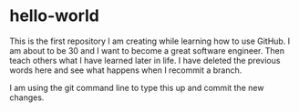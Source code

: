 # hello-world
This is the first repository I am creating while learning how to use GitHub.
I am about to be 30 and I want to become a great software engineer. Then teach others what I have learned later in life.
I have deleted the previous words here and see what happens when I recommit a branch. 


I am using the git command line to type this up and commit the new changes.
